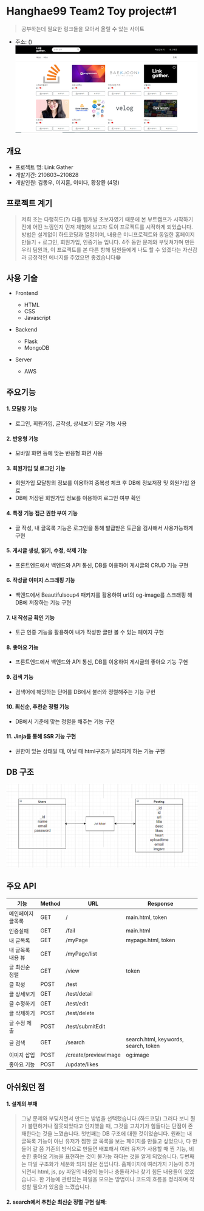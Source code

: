 # Hanghae99 Team2 Toy project#1
> 공부하는데 필요한 링크들을 모아서 올릴 수 있는 사이트
* 주소: ()
![screenshot](./static/img/test1.PNG)

## 개요
* 프로젝트 명: Link Gather
* 개발기간: 210803~210828
* 개발인원: 김동우, 이지훈, 이미다, 황창환 (4명)

## 프로젝트 계기
> 저희 조는 다행히도(?) 다들 웹개발 초보자였기 때문에 본 부트캠프가 시작하기 전에 어떤 느낌인지 먼저 체험해 보고자 토이 프로젝트를 시작하게 되었습니다.
> 방법은 설계없이 하드코딩과 열정이며, 내용은 미니프로젝트와 동일한 홈페이지 만들기 + 로그인, 회원가입, 인증기능 입니다.
> 4주 동안 문제와 부딪쳐가며 만든 우리 팀원과, 이 프로젝트를 본 다른 항해 팀원들에게 나도 할 수 있겠다는 자신감과 긍정적인 에너지를 주었으면 좋겠습니다😁

## 사용 기술
* Frontend
    * HTML
    * CSS
    * Javascript
  
* Backend
  * Flask
  * MongoDB

* Server
  * AWS
  
## 주요기능
 #### 1. 모달창 기능
  * 로그인, 회원가입, 글작성, 상세보기 모달 기능 사용
 
 #### 2. 반응형 기능
  * 모바일 화면 등에 맞는 반응형 화면 사용
  
 #### 3. 회원가입 및 로그인 기능
  * 회원가입 모달창의 정보를 이용하여 중복성 체크 후 DB에 정보저장 및 회원가입 완료
  * DB에 저장된 회원가입 정보를 이용하여 로그인 여부 확인
  
 #### 4. 특정 기능 접근 권한 부여 기능
  * 글 작성, 내 글목록 기능은 로그인을 통해 발급받은 토큰을 검사해서 사용가능하게 구현
  
 #### 5. 게시글 생성, 읽기, 수정, 삭제 기능
  * 프론트엔드에서 백엔드와 API 통신, DB를 이용하여 게시글의 CRUD 기능 구현
 
 #### 6. 작성글 이미지 스크래핑 기능
  * 백엔드에서 Beautifulsoup4 패키지를 활용하여 url의 og-image를 스크래핑 해 DB에 저장하는 기능 구현
 
 #### 7. 내 작성글 확인 기능
  * 토근 인증 기능을 활용하여 내가 작성한 글만 볼 수 있는 페이지 구현
  
 #### 8. 좋아요 기능
  *  프론트엔드에서 백엔드와 API 통신, DB를 이용하여 게시글의 좋아요 기능 구현
  
 #### 9. 검색 기능
  * 검색어에 해당하는 단어를 DB에서 불러와 정렬해주는 기능 구현
  
 #### 10. 최신순, 추천순 정렬 기능 
  * DB에서 기준에 맞는 정렬을 해주는 기능 구현
  
 #### 11. Jinja를 통해 SSR 기능 구현
  * 권한이 있는 상태일 때, 아닐 때 html구조가 달라지게 하는 기능 구현
  
## DB 구조
![DB](./static/img/DB.PNG)

## 주요 API
기능|Method|URL|Response
---|---|---|---|
메인페이지 글목록|GET|/|main.html, token
인증실패|GET|/fail|main.html
내 글목록|GET|/myPage|mypage.html, token
내 글목록 내용 뷰|GET|/myPage/list|
글 최신순 정렬|GET|/view|token
글 작성|POST|/test|
글 상세보기|GET|/test/detail|
글 수정하기|GET|/test/edit|
글 삭제하기|POST|/test/delete|
글 수정 제출|POST|/test/submitEdit|
글 검색|GET|/search|search.html, keywords, search, token
이미지 삽입|POST|/create/previewImage|og:image
좋아요 기능|POST|/update/likes|

## 아쉬웠던 점
  #### 1. 설계의 부재
>그냥 문제와 부딪치면서 만드는 방법을 선택했습니다.(하드코딩) 그러다 보니 뭔가 불편하거나 잘못되었다고 인지했을 때,
그것을 고치기가 힘들다는 단점이 존재한다는 것을 느꼈습니다. 
첫번째는 DB 구조에 대한 것이었습니다. 원래는 내 글목록 기능이 아닌 유저가 찜한 글 목록을 보는 페이지를 만들고 싶었으나, 다 만들어 갈 쯤 기존의 방식으로 만들면
배포해서 여러 유저가 사용할 때 찜 기능, 비슷한 좋아요 기능을 표현하는 것이 불가능 하다는 것을 알게 되었습니다.
두번째는 파일 구조화가 세분화 되지 않은 점입니다. 홈페이지에 여러가지 기능이 추가되면서 html, js, py 파일의 내용이 늘어나 충돌하거나 찾기 힘든 내용들이 있었습니다.
한 기능에 관련있는 파일을 모으는 방법이나 코드의 흐름을 정리하며 작성할 필요가 있음을 느꼈습니다.
    
  #### 2. search에서 추천순 최신순 정렬 구현 실패:
  




  
  
  
 
 
  
